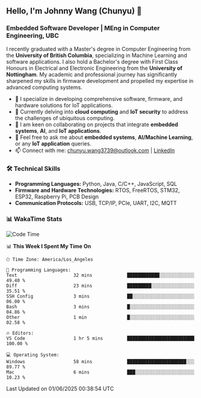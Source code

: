 ## Hello, I'm Johnny Wang (Chunyu) 👋

### Embedded Software Developer | MEng in Computer Engineering, UBC

I recently graduated with a Master's degree in Computer Engineering from the **University of British Columbia**, specializing in Machine Learning and software applications. I also hold a Bachelor's degree with First Class Honours in Electrical and Electronic Engineering from the **University of Nottingham**. My academic and professional journey has significantly sharpened my skills in firmware development and propelled my expertise in advanced computing systems.

- 🔭 I specialize in developing comprehensive software, firmware, and hardware solutions for IoT applications.
- 🌱 Currently delving into **cloud computing** and **IoT security** to address the challenges of ubiquitous computing.
- 🤝 I am keen on collaborating on projects that integrate **embedded systems**, **AI**, and **IoT applications**.
- 💬 Feel free to ask me about **embedded systems**, **AI/Machine Learning**, or any **IoT application** queries.
- 📫 Connect with me: [chunyu.wang3739@outlook.com](mailto:chunyu.wang3739@outlook.com) | [LinkedIn](https://www.linkedin.com/in/shycw1/)


### 🛠️ Technical Skills
- **Programming Languages:** Python, Java, C/C++, JavaScript, SQL
- **Firmware and Hardware Technologies:** RTOS, FreeRTOS, STM32, ESP32, Raspberry Pi, PCB Design
- **Communication Protocols:** USB, TCP/IP, PCIe, UART, I2C, MQTT

### 📊 WakaTime Stats
<!--START_SECTION:waka-->
![Code Time](http://img.shields.io/badge/Code%20Time-99%20hrs%2038%20mins-blue)

📊 **This Week I Spent My Time On** 

```text
🕑︎ Time Zone: America/Los_Angeles

💬 Programming Languages: 
Text                     32 mins             ████████████░░░░░░░░░░░░░   49.40 % 
Diff                     23 mins             █████████░░░░░░░░░░░░░░░░   35.51 % 
SSH Config               3 mins              ██░░░░░░░░░░░░░░░░░░░░░░░   06.00 % 
Bash                     3 mins              █░░░░░░░░░░░░░░░░░░░░░░░░   04.86 % 
Other                    1 min               █░░░░░░░░░░░░░░░░░░░░░░░░   02.58 % 

🔥 Editors: 
VS Code                  1 hr 5 mins         █████████████████████████   100.00 % 

💻 Operating System: 
Windows                  58 mins             ██████████████████████░░░   89.77 % 
Mac                      6 mins              ███░░░░░░░░░░░░░░░░░░░░░░   10.23 % 
```


 Last Updated on 01/06/2025 00:38:54 UTC
<!--END_SECTION:waka-->
